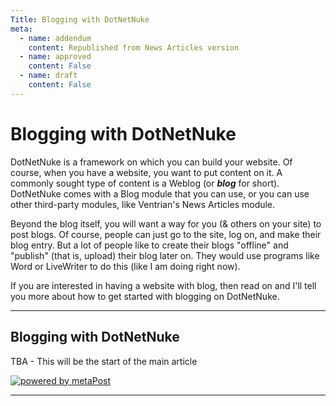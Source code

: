 ```yaml
---
Title: Blogging with DotNetNuke
meta:
  - name: addendum
    content: Republished from News Articles version
  - name: approved
    content: False
  - name: draft
    content: False
---
```

# Blogging with DotNetNuke


DotNetNuke is a framework on which you can build your website. Of course, when you have a website, you want to put content on it. A commonly sought type of content is a Weblog (or ***blog*** for short). DotNetNuke comes with a Blog module that you can use, or you can use other third-party modules, like Ventrian's News Articles module.



Beyond the blog itself, you will want a way for you (& others on your site) to post blogs. Of course, people can just go to the site, log on, and make their blog entry. But a lot of people like to create their blogs "offline" and "publish" (that is, upload) their blog later on. They would use programs like Word or LiveWriter to do this (like I am doing right now).



If you are interested in having a website with blog, then read on and I'll tell you more about how to get started with blogging on DotNetNuke.


---
## Blogging with DotNetNuke


TBA - This will be the start of the main article


[![powered by metaPost](/DesktopModules/itcMetaPost/images/m.gif)](http://www.itcrossing.com/)<script src="/DesktopModules/itcMetaPost/js/mg.js" type="text/javascript"></script>


---
